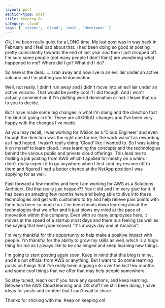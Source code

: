 ```yaml
---
layout: post
section-type: post
title: Keeping On
category: cloud
tags: [ 'career', 'cloud', 'code', 'developer' ]
---
```



Ok, I've been really quiet for a LONG time. My last post was in way back in February and I feel bad about that. I had been doing so good at posting pretty consistently towards the end of last year and then I just dropped off. I'm sure some people (not many people I don't think) are wondering what happened to me? Where did I go? What did I do?

So here is the deal.......I ran away and now live in an evil lair under an active volcano and I'm plotting world domination.

Well, not really. I didn't run away and I didn't move into an evil lair under an active volcano. That would be pretty cool if I did though. And I won't actually comment on if I'm plotting world domination or not. I leave that up to you to decide. <evil grin> 

But I have made some big changes in what I'm doing and the direction that I'm kind of going in life. These are all GREAT changes and I've been very happy with the changes I've made.

As you may recall, I was working for iVision as a 'Cloud Engineer' and even though the direction was the right one for me, the work wasn't as rewarding as I had hoped. I wasn't really doing 'Cloud' like I wanted to. So I was taking it on myself to learn cloud. I was learning the concepts and the technologies behind the various public and private cloud offerings. This lead me to finding a job posting from AWS which I applied for mostly on a whim. I didn't really expect it to go anywhere when I first sent my resume off to them and figured I had a better chance at the NetApp position I was applying for as well.

Fast forward a few months and here I am working for AWS as a Solutions Architect. Did that really just happen?? Yes it did and I'm very glad for it. It has been an amazing few months here and being able to dive into these technologies and get with customers to try and help relieve pain points with them has been so much fun. I've been heads down learning about the technologies that we offer and it just blows my mind at the pace of innovation within this company. Even with so many employees here, it moves at the speed of a startup most days and there is a feeling (as well as the saying that everyone knows) "It's always day one at Amazon".

I'm very thankful for this opportunity to help make a positive impact with people. I'm thankful for the ability to grow my skills as well, which is a huge thing for me as I always like to be challenged and keep learning new things.

I'm going to start posting again soon. Keep in mind that this blog is mine, and it's not official from AWS or anything. But I want to do some learning posts on things that I've really been digging into over the last few months and some cool things that we offer that may help people somewhere.

So stay tuned, reach out if you have any questions, and keep learning. Between the AWS Cloud learning and iOS stuff I've still been doing, I have ideas for posts and content that I can't wait to share.


Thanks for sticking with me. Keep on keeping on!
